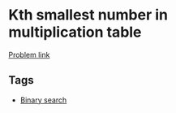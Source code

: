 # Kth smallest number in multiplication table

[Problem link](https://leetcode.com/problems/kth-smallest-number-in-multiplication-table)

## Tags

* [Binary search](/README.md#Binary_search)
